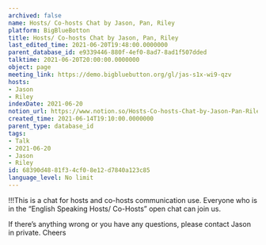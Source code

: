 ```yaml
---
archived: false
name: Hosts/ Co-hosts Chat by Jason, Pan, Riley
platform: BigBlueBotton
title: Hosts/ Co-hosts Chat by Jason, Pan, Riley
last_edited_time: 2021-06-20T19:48:00.0000000
parent_database_id: e9339446-880f-4ef0-8ad7-8ad1f507dded
talktime: 2021-06-20T20:00:00.0000000
object: page
meeting_link: https://demo.bigbluebutton.org/gl/jas-s1x-wi9-qzv
hosts:
- Jason
- Riley
indexDate: 2021-06-20
notion_url: https://www.notion.so/Hosts-Co-hosts-Chat-by-Jason-Pan-Riley-68390d4881f34cf08e12d7840a123c85
created_time: 2021-06-14T19:10:00.0000000
parent_type: database_id
tags:
- Talk
- 2021-06-20
- Jason
- Riley
id: 68390d48-81f3-4cf0-8e12-d7840a123c85
language_level: No limit
---
```


!!!This is a chat for hosts and co-hosts communication use. Everyone who is in the “English Speaking Hosts/ Co-Hosts” open chat can join us.

If there’s anything wrong or you have any questions, please contact Jason in private. Cheers


